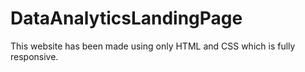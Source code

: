 # DataAnalyticsLandingPage
This website has been made using only HTML and CSS which is fully responsive.
